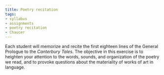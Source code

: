 ```yaml
---
title: Poetry recitation
tags:
- syllabus
- assignments
- poetry recitation
- Chaucer
---
```


Each student will memorize and recite the first eighteen lines of the General Prologue to the *Canterbury Tales*.
The objective in this exercise is to heighten your attention to the words, sounds, and organization of the poetry we read, and to provoke questions about the materiality of works of art in language.
